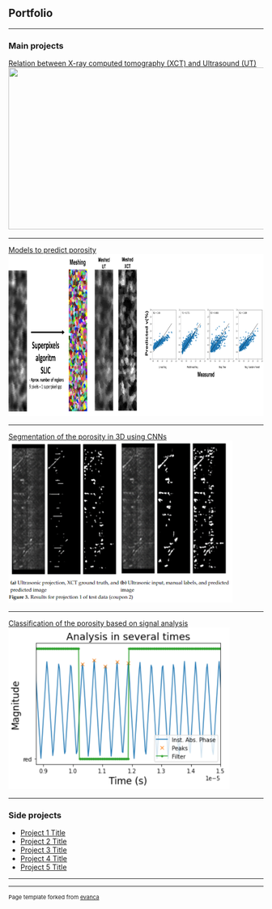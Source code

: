 ## Portfolio

---

### Main projects 

[Relation between X-ray computed tomography (XCT) and Ultrasound (UT)](/P1_Relation_XCT_&_Ultrasonics)
<img src="images/P1_imgs/img_different_window.png?raw=true"
        width="598" 
        height="320"/>

---
[Models to predict porosity](/P2_Models_to_predict_porosity)
<img src="images/P2_imgs/Superpixels.png?raw=true"
        width="800"
        height="320"/>

---
[Segmentation of the porosity in 3D using CNNs](/P3_Segmentation_Porosity_3D)
<img src="images/P3_imgs/Segmentation_results.png?raw=true"
        width="443" 
        height="320"/>

---
[Classification of the porosity based on signal analysis](/P4_Classification_porosity)
<img src="images/P4_imgs/Step_window_peak_analysis.png?raw=true"
        width="437" 
        height="320"/>

---

### Side projects

- [Project 1 Title](http://example.com/)
- [Project 2 Title](http://example.com/)
- [Project 3 Title](http://example.com/)
- [Project 4 Title](http://example.com/)
- [Project 5 Title](http://example.com/)

---




---
<p style="font-size:11px">Page template forked from <a href="https://github.com/evanca/quick-portfolio">evanca</a></p>
<!-- Remove above link if you don't want to attibute -->
